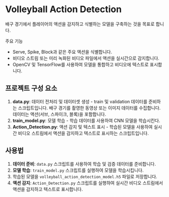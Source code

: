 # Volleyball Action Detection

배구 경기에서 플레이어의 액션을 감지하고 식별하는 모델을 구축하는 것을 목표로 합니다. 

  
주요 기능
- Serve, Spike, Block과 같은 주요 액션을 식별합니다.
- 비디오 스트림 또는 미리 녹화된 비디오 파일에서 액션을 실시간으로 감지합니다.
- OpenCV 및 TensorFlow를 사용하여 모델을 통합하고 비디오에 텍스트로 표시합니다.

## 프로젝트 구성 요소

1. **data.py**: 데이터 전처리 및 데이터셋 생성 - train 및 validation 데이터를 준비하는 스크립트입니다. 배구 경기를 촬영한 동영상 또는 이미지 데이터를 수집합니다.
데이터는 액션(서브, 스파이크, 블록)을 포함합니다.
2. **train_model.py**: 모델 학습 - 학습 데이터를 사용하여 CNN 모델을 학습시킨다.
4. **Action_Detection.py**: 액션 감지 및 텍스트 표시 - 학습된 모델을 사용하여 실시간 비디오 스트림에서 액션을 감지하고 텍스트로 표시하는 스크립트입니다.

## 사용법

1. **데이터 준비**: `data.py` 스크립트를 사용하여 학습 및 검증 데이터를 준비합니다.
2. **모델 학습**: `train_model.py` 스크립트를 실행하여 모델을 학습시킵니다.
3. 학습된 모델을 `volleyball_action_detection_model.h5` 파일로 저장합니다.
4. **액션 감지**: `Action_Detection.py` 스크립트를 실행하여 실시간 비디오 스트림에서 액션을 감지하고 텍스트로 표시합니다.



